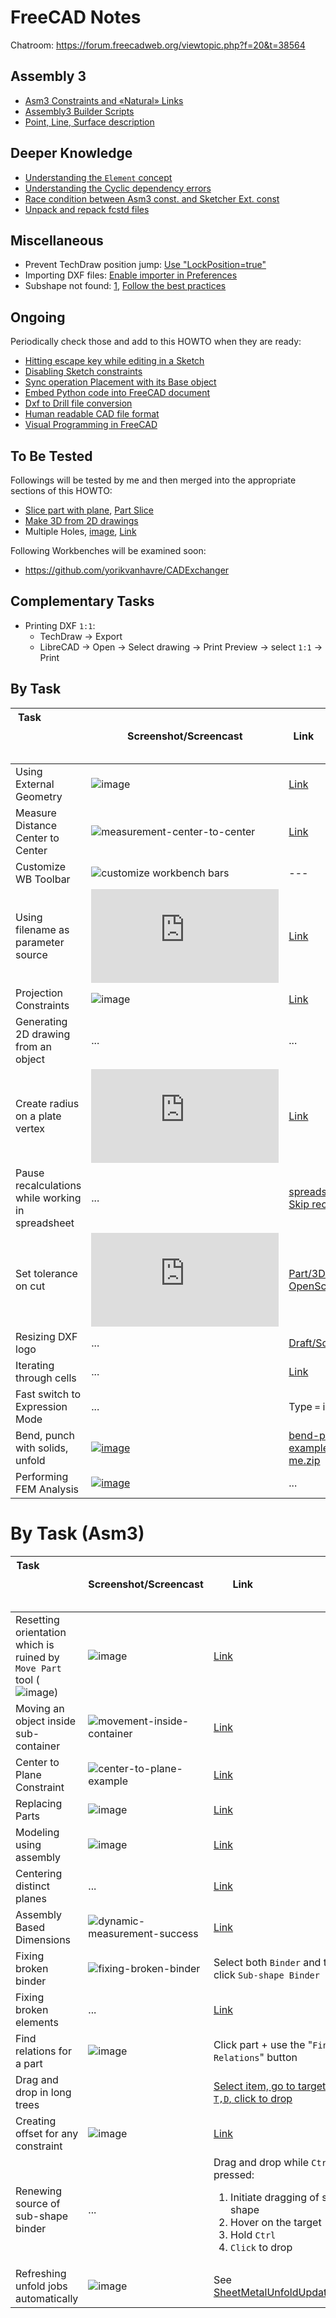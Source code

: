 # FreeCAD Notes 

Chatroom: https://forum.freecadweb.org/viewtopic.php?f=20&t=38564

## Assembly 3

* [Asm3 Constraints and «Natural» Links](https://www.dropbox.com/s/k40drc9rlkflrjs/Asm3_contr_et_liaisons_courantes_En.pdf?dl=0)
* [Assembly3 Builder Scripts](https://github.com/ceremcem/build-freecad-asm3)
* [Point, Line, Surface description](https://github.com/realthunder/FreeCAD_assembly3/wiki/Constraints-and-Solvers#constraining-geometry-element)

## Deeper Knowledge 

* [Understanding the `Element` concept](https://github.com/realthunder/FreeCAD_assembly3/issues/61)
* [Understanding the Cyclic dependency errors](https://github.com/realthunder/FreeCAD_assembly3/issues/74)
* [Race condition between Asm3 const. and Sketcher Ext. const](https://github.com/realthunder/FreeCAD_assembly3/issues/102#issuecomment-425258495)
* [Unpack and repack fcstd files](https://github.com/ceremcem/fcstd-tools)


## Miscellaneous 

* Prevent TechDraw position jump: [Use "LockPosition=true"](https://forum.freecadweb.org/viewtopic.php?style=10&t=29853)
* Importing DXF files: [Enable importer in Preferences](https://github.com/realthunder/FreeCAD_assembly3/issues/85#issuecomment-420690833)
* Subshape not found: [1](https://forum.freecadweb.org/viewtopic.php?t=23746), [Follow the best practices](https://forum.freecadweb.org/viewtopic.php?f=3&t=15432&start=40#p143978)

## Ongoing

Periodically check those and add to this HOWTO when they are ready:

* [Hitting escape key while editing in a Sketch](https://forum.freecadweb.org/viewtopic.php?f=10&t=30759)
* [Disabling Sketch constraints](https://forum.freecadweb.org/viewtopic.php?p=256171#p256171)
* [Sync operation Placement with its Base object](https://forum.freecadweb.org/viewtopic.php?f=8&t=30859) 
* [Embed Python code into FreeCAD document](https://forum.freecadweb.org/viewtopic.php?f=3&t=30731)
* [Dxf to Drill file conversion](https://forum.freecadweb.org/viewtopic.php?f=3&t=31176)
* [Human readable CAD file format](https://forum.freecadweb.org/viewtopic.php?p=257294#p257294)
* [Visual Programming in FreeCAD](https://forum.freecadweb.org/viewtopic.php?f=8&t=7442&start=30#p150827)

## To Be Tested

Followings will be tested by me and then merged into the appropriate sections of this HOWTO:

* [Slice part with plane](https://open-shelf.appspot.com/FreeCAD/en-US/34.html), [Part Slice](https://www.freecadweb.org/wiki/Part_Slice)
* [Make 3D from 2D drawings](https://forum.freecadweb.org/viewtopic.php?t=8121)
* Multiple Holes, [image](https://user-images.githubusercontent.com/6639874/44943027-5589ee00-adc7-11e8-95d8-29288d94fb86.png), [Link](https://forum.freecadweb.org/viewtopic.php?f=3&t=30625) 

Following Workbenches will be examined soon: 

* https://github.com/yorikvanhavre/CADExchanger

## Complementary Tasks 

* Printing DXF `1:1`: 
  * TechDraw -> Export
  * LibreCAD -> Open -> Select drawing -> Print Preview -> select `1:1` -> Print

## By Task 

| Task &nbsp; &nbsp; &nbsp; &nbsp; &nbsp; &nbsp; &nbsp; &nbsp; &nbsp; &nbsp; &nbsp; &nbsp; &nbsp; &nbsp; &nbsp;&nbsp; &nbsp; &nbsp; &nbsp; &nbsp; &nbsp;&nbsp; &nbsp; &nbsp; &nbsp; &nbsp; &nbsp; &nbsp; &nbsp; &nbsp; &nbsp; &nbsp; &nbsp; &nbsp; &nbsp; &nbsp;&nbsp; &nbsp; &nbsp; &nbsp; &nbsp; &nbsp;| Screenshot/Screencast | Link &nbsp; &nbsp; &nbsp; &nbsp; &nbsp; &nbsp; &nbsp; &nbsp; &nbsp; &nbsp; &nbsp; &nbsp; &nbsp; &nbsp; &nbsp;&nbsp; &nbsp; &nbsp; &nbsp; &nbsp; &nbsp;| 
| ---- | --------------------- | ---- |
| Using External Geometry | ![image](https://user-images.githubusercontent.com/6639874/45157889-08ed4b00-b1eb-11e8-9f4a-95cf49c88730.png) | [Link](https://www.freecadweb.org/wiki/Sketcher_External)
| Measure Distance Center to Center | ![measurement-center-to-center](https://user-images.githubusercontent.com/6639874/44947330-467d5d00-ae14-11e8-8255-0a95f35e25cb.gif) | [Link](https://forum.freecadweb.org/viewtopic.php?p=253824#p253821) |
| Customize WB Toolbar | ![customize workbench bars](https://user-images.githubusercontent.com/6639874/45043088-ee916100-b074-11e8-9fed-7737c07aaea0.gif) | ---
| Using filename as parameter source | ![image](https://forum.freecadweb.org/download/file.php?id=66816) | [Link](https://forum.freecadweb.org/viewtopic.php?f=3&t=30720&p=254625#p254653) |
| Projection Constraints | ![image](https://user-images.githubusercontent.com/6639874/45158649-4a7ef580-b1ed-11e8-903f-17ed828b88fd.gif) | [Link](https://github.com/realthunder/FreeCAD_assembly3/issues/63#issuecomment-419207737)
| Generating 2D drawing from an object | ... | ...
| Create radius on a plate vertex | ![image](https://forum.freecadweb.org/download/file.php?id=67148) | [Link](https://forum.freecadweb.org/viewtopic.php?f=3&t=30851)
| Pause recalculations while working in spreadsheet | ... | [spreadsheet -> right click -> Skip recomputes](https://forum.freecadweb.org/viewtopic.php?f=3&t=31005)
| Set tolerance on cut | ![image](https://forum.freecadweb.org/download/file.php?id=67322) | [Part/3D Offset*](https://forum.freecadweb.org/viewtopic.php?f=3&t=30922&p=257265#p256250) or [OpenScad/IncreaseTolerance](https://forum.freecadweb.org/viewtopic.php?p=257177#p257133)
| Resizing DXF logo | ... | [Draft/Scale](https://forum.freecadweb.org/viewtopic.php?p=257164#p257164)
| Iterating through cells | ... | [Link](https://forum.freecadweb.org/viewtopic.php?f=22&t=31053)
| Fast switch to Expression Mode | ... | Type `=` in the property cell
| Bend, punch with solids, unfold | [![image](https://user-images.githubusercontent.com/6639874/55789244-99ae4100-5ac2-11e9-839d-6363a50c90af.png)](https://www.youtube.com/watch?v=cYoyj5yxT2M) | [bend-punch-unfold-example.fcstd.remove-me.zip](https://github.com/ceremcem/freecad-notes/files/3058128/bend-punch-unfold-example.fcstd.remove-me.zip)
| Performing FEM Analysis | [![image](https://user-images.githubusercontent.com/6639874/62107673-cd4eea00-b2b0-11e9-822d-6fb26bfa4cdd.png)](https://www.youtube.com/watch?v=dhrynRdBOIg) | ... |



# By Task (Asm3)
| Task &nbsp; &nbsp; &nbsp; &nbsp; &nbsp; &nbsp; &nbsp; &nbsp; &nbsp; &nbsp; &nbsp; &nbsp; &nbsp; &nbsp; &nbsp;&nbsp; &nbsp; &nbsp; &nbsp; &nbsp; &nbsp;&nbsp; &nbsp; &nbsp; &nbsp; &nbsp; &nbsp; &nbsp; &nbsp; &nbsp; &nbsp; &nbsp; &nbsp; &nbsp; &nbsp; &nbsp;&nbsp; &nbsp; &nbsp; &nbsp; &nbsp; &nbsp;| Screenshot/Screencast | Link &nbsp; &nbsp; &nbsp; &nbsp; &nbsp; &nbsp; &nbsp; &nbsp; &nbsp; &nbsp; &nbsp; &nbsp; &nbsp; &nbsp; &nbsp;&nbsp; &nbsp; &nbsp; &nbsp; &nbsp; &nbsp;| 
| ---- | --------------------- | ---- | 
| Resetting orientation which is ruined by `Move Part` tool (![image](https://user-images.githubusercontent.com/6639874/44947919-2736fd80-ae1d-11e8-9f9e-16c64a89788a.png)) | ![image](https://user-images.githubusercontent.com/6639874/44947955-af1d0780-ae1d-11e8-934e-d1ec0a26e711.png) | [Link](https://github.com/realthunder/FreeCAD_assembly3/issues/21#issuecomment-411357888) |
| Moving an object inside sub-container | ![movement-inside-container](https://user-images.githubusercontent.com/6639874/44950966-b9f88c00-ae5f-11e8-8a64-10172af06c23.gif) | [Link](https://github.com/realthunder/FreeCAD_assembly3/issues/28#issuecomment-412379339)
| Center to Plane Constraint | ![center-to-plane-example](https://user-images.githubusercontent.com/6639874/45145556-93bd4e00-b1c9-11e8-8094-44c3a11767ee.gif) | [Link](https://github.com/realthunder/FreeCAD_assembly3/issues/51#issuecomment-419013856)
| Replacing Parts | ![image](https://github.com/realthunder/FreeCAD_assembly3/wiki/images/replace-part.gif) | [Link](https://github.com/realthunder/FreeCAD_assembly3/issues/61)
| Modeling using assembly | ![image](https://user-images.githubusercontent.com/6639874/45268003-2df9ec00-b47f-11e8-894e-92f6214c3713.gif) | [Link](https://github.com/ceremcem/fc-asm3-cut-window) 
| Centering distinct planes | ... | [Link](https://github.com/realthunder/FreeCAD_assembly3/issues/53#issuecomment-419249913)
| Assembly Based Dimensions | ![dynamic-measurement-success](https://user-images.githubusercontent.com/6639874/45010978-d7248a80-b018-11e8-8f1d-60874426036b.gif) | [Link](https://forum.freecadweb.org/viewtopic.php?f=3&t=30676)
| Fixing broken binder | ![fixing-broken-binder](https://user-images.githubusercontent.com/6639874/45266593-ff234c00-b465-11e8-992d-6bd9150d7c5c.gif) | Select both `Binder` and the `Part` and click `Sub-shape Binder`
| Fixing broken elements | ... | [Link](https://github.com/realthunder/FreeCAD_assembly3/issues/140)
| Find relations for a part | ![image](https://user-images.githubusercontent.com/6639874/45596665-1f07c200-b9c8-11e8-8f1c-a8dccff0bcc1.png) | Click part + use the "`Find Relations`" button
| Drag and drop in long trees |  | [Select item, go to target container, `T,D`, click to drop](https://github.com/realthunder/FreeCAD_assembly3/issues/103)
| Creating offset for any constraint | ![image](https://user-images.githubusercontent.com/6639874/55069854-04f51d80-5096-11e9-9365-da3bb1422da8.png) | [Link](https://github.com/realthunder/FreeCAD_assembly3/issues/205) |
| Renewing source of sub-shape binder | ... | Drag and drop while `Ctrl` is pressed: <br/> <ol><li>Initiate dragging of source shape</li><li>Hover on the target (binder)</li><li>Hold `Ctrl`</li><li>`Click` to drop</li></ol> | 
| Refreshing unfold jobs automatically | ![image](https://user-images.githubusercontent.com/6639874/62347900-f74c1a80-b503-11e9-9110-2add19d96c37.png) | See [SheetMetalUnfoldUpdater.FCMacro](https://github.com/ceremcem/FreeCAD_SheetMetal/blob/7b401415c47c5e9f86b31ead0153743f0559b85a/Macros/SheetMetalUnfoldUpdater.FCMacro#L11-L16) |
